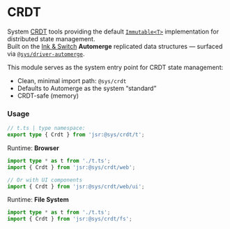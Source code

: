 # CRDT
System [CRDT](https://en.wikipedia.org/wiki/Conflict-free_replicated_data_type) tools providing the default [`Immutable<T>`](https://github.com/sys-repo/sys/blob/main/README.md#immutablet) implementation for distributed state management.  
Built on the [Ink & Switch](https://www.inkandswitch.com/) **Automerge** replicated data structures — surfaced via [`@sys/driver-automerge`](https://jsr.io/@sys/driver-automerge).

This module serves as the system entry point for CRDT state management:
- Clean, minimal import path: `@sys/crdt`
- Defaults to Automerge as the system “standard”
- CRDT-safe (memory)


### Usage
```ts
// t.ts | type namespace:
export type { Crdt } from 'jsr:@sys/crdt/t';
```

Runtime: **Browser**
```ts
import type * as t from './t.ts';
import { Crdt } from 'jsr:@sys/crdt/web';

// Or with UI components
import { Crdt } from 'jsr:@sys/crdt/web/ui';
```

Runtime: **File System**
```ts
import type * as t from './t.ts';
import { Crdt } from 'jsr:@sys/crdt/fs';
```
